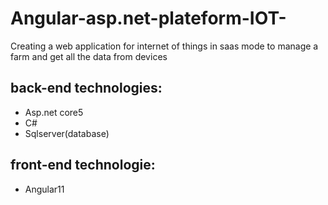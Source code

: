# Angular-asp.net-plateform-IOT-
Creating a web application for internet of things in saas mode to manage a farm and get all the data from devices

## back-end technologies:
- Asp.net core5
- C#
- Sqlserver(database)

## front-end technologie:
- Angular11



